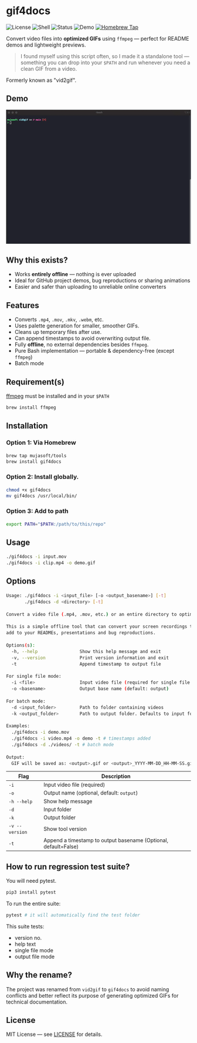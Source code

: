 # gif4docs
![License](https://img.shields.io/badge/license-MIT-green)
![Shell](https://img.shields.io/badge/shell-bash-blue)
![Status](https://img.shields.io/badge/status-stable-brightgreen)
![Demo](https://img.shields.io/badge/demo-available-green)
[![Homebrew Tap](https://img.shields.io/badge/homebrew-install-green)](https://github.com/mujasoft/homebrew-tools)


Convert video files into **optimized GIFs** using `ffmpeg` — perfect for README demos and lightweight previews.

> I found myself using this script often, so I made it a standalone tool — something you can drop into your `$PATH` and run whenever you need a clean GIF from a video.

Formerly known as "vid2gif".

## Demo

![Demo GIF](Demo.gif)

## Why this exists?

- Works **entirely offline** — nothing is ever uploaded
- Ideal for GitHub project demos, bug reproductions or sharing animations
- Easier and safer than uploading to unreliable online converters


## Features

- Converts `.mp4`, `.mov`, `.mkv`, `.webm`, etc.
- Uses palette generation for smaller, smoother GIFs.
- Cleans up temporary files after use.
- Can append timestamps to avoid overwriting output file.
- Fully **offline**, no external dependencies besides `ffmpeg`.
- Pure Bash implementation — portable & dependency-free (except `ffmpeg`)
- Batch mode

## Requirement(s)

[ffmpeg](https://ffmpeg.org) must be installed and in your `$PATH`

```bash
brew install ffmpeg
```

## Installation
### Option 1: Via Homebrew
```bash
brew tap mujasoft/tools
brew install gif4docs
```

### Option 2: Install globally.
```bash
chmod +x gif4docs
mv gif4docs /usr/local/bin/
```
### Option 3: Add to path
```bash
export PATH="$PATH:/path/to/this/repo"
```

## Usage

```bash
./gif4docs -i input.mov
./gif4docs -i clip.mp4 -o demo.gif
```

## Options

```bash
Usage: ./gif4docs -i <input_file> [-o <output_basename>] [-t]
       ./gif4docs -d <directory> [-t]

Convert a video file (.mp4, .mov, etc.) or an entire directory to optimized GIF(s) using FFmpeg.

This is a simple offline tool that can convert your screen recordings to GIFs that you can later
add to your READMEs, presentations and bug reproductions.

Options(s):
  -h, --help                Show this help message and exit
  -v, --version             Print version information and exit
  -t                        Append timestamp to output file

For single file mode:
  -i <file>                 Input video file (required for single file mode)
  -o <basename>             Output base name (default: output)

For batch mode:
  -d <input_folder>         Path to folder containing videos
  -k <output_folder>        Path to output folder. Defaults to input folder.

Examples:
  ./gif4docs -i demo.mov
  ./gif4docs -i video.mp4 -o demo -t # timestamps added
  ./gif4docs -d ./videos/ -t # batch mode

Output:
  GIF will be saved as: <output>.gif or <output>_YYYY-MM-DD_HH-MM-SS.gif
```

| Flag                | Description                                                           |
|--------------       |----------------------------------------------                         |
| `-i`                | Input video file (required)                                           |
| `-o`                | Output name (optional, default: `output`)                             |
| `-h --help`         | Show help message                                                     |
| `-d`                | Input folder                                                          |
| `-k`                | Output folder                                                         |
| `-v --version`      | Show tool version                                                     |
| `-t`                | Append a timestamp to output basename (Optional, default=False)       |


## How to run regression test suite?


You will need pytest.
```bash
pip3 install pytest
```

To run the entire suite:

```bash
pytest # it will automatically find the test folder
```
This suite tests:
- version no.
- help text
- single file mode
- output file mode


## Why the rename?

The project was renamed from `vid2gif` to `gif4docs` to avoid naming conflicts and better reflect its purpose of generating optimized GIFs for technical documentation.

## License

MIT License — see [LICENSE](./LICENSE) for details.
